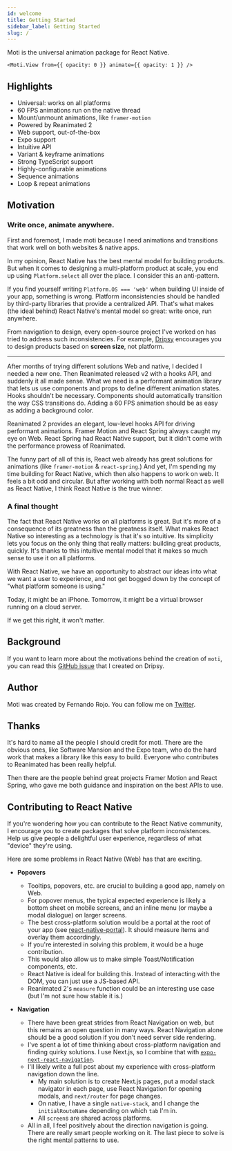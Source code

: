 ```yaml
---
id: welcome
title: Getting Started
sidebar_label: Getting Started
slug: /
---
```


Moti is the universal animation package for React Native.

```tsx
<Moti.View from={{ opacity: 0 }} animate={{ opacity: 1 }} />
```

## Highlights

- Universal: works on all platforms
- 60 FPS animations run on the native thread
- Mount/unmount animations, like `framer-motion`
- Powered by Reanimated 2
- Web support, out-of-the-box
- Expo support
- Intuitive API
- Variant & keyframe animations
- Strong TypeScript support
- Highly-configurable animations
- Sequence animations
- Loop & repeat animations

## Motivation

### Write once, animate anywhere.

First and foremost, I made moti because I need animations and transitions that work well on both websites & native apps.

In my opinion, React Native has the best mental model for building products. But when it comes to designing a multi-platform product at scale, you end up using `Platform.select` all over the place. I consider this an anti-pattern.

If you find yourself writing `Platform.OS === 'web'` when building UI inside of your app, something is wrong. Platform inconsistencies should be handled by third-party libraries that provide a centralized API. That's what makes (the ideal behind) React Native's mental model so great: write once, run anywhere.

From navigation to design, every open-source project I've worked on has tried to address such inconsistencies. For example, [Dripsy](https://github.com/nandorojo/dripsy) encourages you to design products based on **screen size**, not platform.

---

After months of trying different solutions Web and native, I decided I needed a new one. Then Reanimated released v2 with a hooks API, and suddenly it all made sense. What we need is a performant animation library that lets us use components and props to define different animation states. Hooks shouldn't be necessary. Components should automatically transition the way CSS transitions do. Adding a 60 FPS animation should be as easy as adding a background color.

Reanimated 2 provides an elegant, low-level hooks API for driving performant animations. Framer Motion and React Spring always caught my eye on Web. React Spring had React Native support, but it didn't come with the performance prowess of Reanimated.

The funny part of all of this is, React web already has great solutions for animations (like `framer-motion` & `react-spring`.) And yet, I'm spending my time building for React Native, which then also happens to work on web. It feels a bit odd and circular. But after working with both normal React as well as React Native, I think React Native is the true winner.

### A final thought

The fact that React Native works on all platforms is great. But it's more of a consequence of its greatness than the greatness itself. What makes React Native so interesting as a technology is that it's so intuitive. Its simplicity lets you focus on the only thing that really matters: building great products, quickly. It's thanks to this intuitive mental model that it makes so much sense to use it on all platforms.

With React Native, we have an opportunity to abstract our ideas into what we want a user to experience, and not get bogged down by the concept of "what platform someone is using."

Today, it might be an iPhone. Tomorrow, it might be a virtual browser running on a cloud server.

If we get this right, it won't matter.

<!--
React Native provides the best mental model for building products. I've spent 2 years thinking about the best way to design within its apps, and I've come to the conclusion that we should design for screen size, not platform. This is what motivated me to create [Dripsy](https://github.com/nandorojo/dripsy). -->

## Background

If you want to learn more about the motivations behind the creation of `moti`, you can read this [GitHub issue](https://github.com/nandorojo/dripsy/issues/46) that I created on Dripsy.

## Author

Moti was created by Fernando Rojo. You can follow me on [Twitter](https://twitter.com/fernandotherojo).

## Thanks

It's hard to name all the people I should credit for moti. There are the obvious ones, like Software Mansion and the Expo team, who do the hard work that makes a library like this easy to build. Everyone who contributes to Reanimated has been really helpful.

Then there are the people behind great projects Framer Motion and React Spring, who gave me both guidance and inspiration on the best APIs to use.

## Contributing to React Native

If you're wondering how you can contribute to the React Native community, I encourage you to create packages that solve platform inconsistences. Help us give people a delightful user experience, regardless of what "device" they're using.

Here are some problems in React Native (Web) has that are exciting.

- **Popovers**

  - Tooltips, popovers, etc. are crucial to building a good app, namely on Web.
  - For popover menus, the typical expected experience is likely a bottom sheet on mobile screens, and an inline menu (or maybe a modal dialogue) on larger screens.
  - The best cross-platform solution would be a portal at the root of your app (see [react-native-portal](https://github.com/gorhom/react-native-portal)). It should measure items and overlay them accordingly.
  - If you're interested in solving this problem, it would be a huge contribution.
  - This would also allow us to make simple Toast/Notification components, etc.
  - React Native is ideal for building this. Instead of interacting with the DOM, you can just use a JS-based API.
  - Reanimated 2's `measure` function could be an interesting use case (but I'm not sure how stable it is.)

- **Navigation**

  - There have been great strides from React Navigation on web, but this remains an open question in many ways. React Navigation alone should be a good solution if you don't need server side rendering.
  - I've spent a lot of time thinking about cross-platform navigation and finding quirky solutions. I use Next.js, so I combine that with [`expo-next-react-navigation`](https://github.com/nandorojo/expo-next-react-navigation).
  - I'll likely write a full post about my experience with cross-platform navigation down the line.
    - My main solution is to create Next.js pages, put a modal stack navigator in each page, use React Navigation for opening modals, and `next/router` for page changes.
    - On native, I have a single `native-stack`, and I change the `initialRouteName` depending on which `tab` I'm in.
    - All `screen`s are shared across platforms.
  - All in all, I feel positively about the direction navigation is going. There are really smart people working on it. The last piece to solve is the right mental patterns to use.
